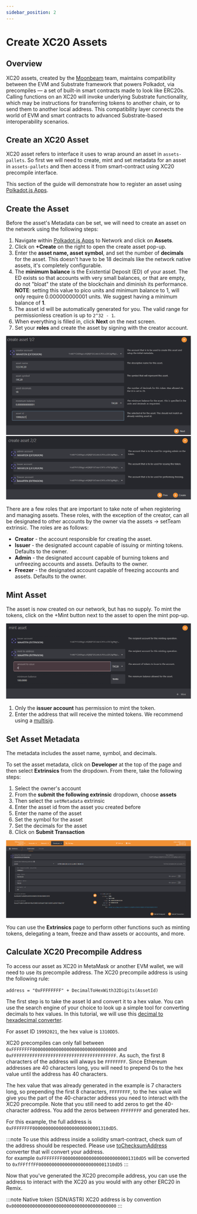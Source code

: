 ```yaml
---
sidebar_position: 2
---
```


# Create XC20 Assets

## Overview

XC20 assets, created by the [Moonbeam](https://moonbeam.network/blog/introducing-xc-20s-the-new-standard-for-cross-chain-tokens-on-dotsama/) team, maintains compatibility between the EVM and Substrate framework that powers Polkadot, via precompiles — a set of built-in smart contracts made to look like ERC20s. Calling functions on an XC20 will invoke underlying Substrate functionality, which may be instructions for transferring tokens to another chain, or to send them to another local address. This compatibility layer connects the world of EVM and smart contracts to advanced Substrate-based interoperability scenarios.

## Create an XC20 Asset

XC20 asset refers to interface it uses to wrap around an asset in `assets-pallets`. So first we will need to create, mint and set metadata for an asset in `assets-pallets` and then access it from smart-contract using XC20 precompile interface.

This section of the guide will demonstrate how to register an asset using [Polkadot.js Apps](https://polkadot.js.org/apps). 

## Create the Asset

Before the asset's Metadata can be set, we will need to create an asset on the network using the following steps:

1. Navigate within [Polkadot.js Apps](https://polkadot.js.org/apps) to Network and click on **Assets**.
2. Click on **+Create** on the right to open the create asset pop-up.
3. Enter the **asset name, asset symbol**, and set the number of **decimals** for the asset. This doesn't have to be 18 decimals like the network native assets, it's completely configurable.
4. The **minimum balance** is the Existential Deposit (ED) of your asset. The ED exists so that accounts with very small balances, or that are empty, do not "bloat" the state of the blockchain and diminish its performance. **NOTE**: setting this value to pico units and minimum balance to 1, will only require 0.000000000001 units. We suggest having a minimum balance of **1**.
5. The asset id will be automatically generated for you. The valid range for permissionless creation is up to `2^32 - 1`.
6. When everything is filled in, click **Next** on the next screen.
7. Set your **roles** and create the asset by signing with the creator account.

![Create your asset](img/5.png)
![Set roles](img/6.png)

There are a few roles that are important to take note of when registering and managing assets. These roles, with the exception of the creator, can all be designated to other accounts by the owner via the assets -> setTeam extrinsic. The roles are as follows:

- **Creator** - the account responsible for creating the asset.
- **Issuer** - the designated account capable of issuing or minting tokens. Defaults to the owner.
- **Admin** - the designated account capable of burning tokens and unfreezing accounts and assets. Defaults to the owner.
- **Freezer** - the designated account capable of freezing accounts and assets. Defaults to the owner.

## Mint Asset

The asset is now created on our network, but has no supply. To mint the tokens, click on the +Mint button next to the asset to open the mint pop-up.

![Mint your assets](img/7.png)

1. Only the **issuer account** has permission to mint the token.
2. Enter the address that will receive the minted tokens. We recommend using a [multisig](https://docs.astar.network/docs/use/manage-wallets/create-multisig).

## Set Asset Metadata

The metadata includes the asset name, symbol, and decimals.

To set the asset metadata, click on **Developer** at the top of the page and then select **Extrinsics** from the dropdown. From there, take the following steps:

1. Select the owner's account
2. From the **submit the following extrinsic** dropdown, choose **assets**
3. Then select the `setMetadata` extrinsic
4. Enter the asset id from the asset you created before
5. Enter the name of the asset
6. Set the symbol for the asset
7. Set the decimals for the asset
8. Click on **Submit Transaction**

![Set Token Metadata](img/8.png)

You can use the **Extrinsics** page to perform other functions such as minting tokens, delegating a team, freeze and thaw assets or accounts, and more.

## Calculate XC20 Precompile Address

To access our asset as XC20 in MetaMask or another EVM wallet, we will need to use its precompile address. The XC20 precompile address is using the following rule:

`address = "0xFFFFFFFF" + DecimalToHexWith32Digits(AssetId)`

The first step is to take the asset Id and convert it to a hex value. You can use the search engine of your choice to look up a simple tool for converting decimals to hex values. In this tutorial, we will use this [decimal to hexadecimal converter](https://www.rapidtables.com/convert/number/decimal-to-hex.html).

For asset ID `19992021`, the hex value is `1310DD5`.

XC20 precompiles can only fall between  `0xFFFFFFFF00000000000000000000000000000000` and `0xFFFFFFFFFFFFFFFFFFFFFFFFFFFFFFFFFFFFFFFF`. As such, the first 8 characters of the address will always be `FFFFFFFF`. Since Ethereum addresses are 40 characters long, you will need to prepend 0s to the hex value until the address has 40 characters.

The hex value that was already generated in the example is 7 characters long, so prepending the first 8 characters, `FFFFFFFF`, to the hex value will give you the part of the 40-character address you need to interact with the XC20 precompile. Note that you still need to add zeros to get the 40-character address. You add the zeros between `FFFFFFFF` and generated hex.

For this example, the full address is `0xFFFFFFFF00000000000000000000000001310dD5`.

:::note
To use this address inside a solidity smart-contract, check sum of the address should be respected. Please use [toChecksumAddress](https://web3-tools.netlify.app/) converter that will convert your address.     
for example `0xFFFFFFFF00000000000000000000000001310dD5` will be converted to `0xfFFfffFF00000000000000000000000001310dD5`
:::

Now that you've generated the XC20 precompile address, you can use the address to interact with the XC20 as you would with any other ERC20 in Remix.

:::note
Native token (SDN/ASTR) XC20 address is by convention `0x0000000000000000000000000000000000000000`
:::
